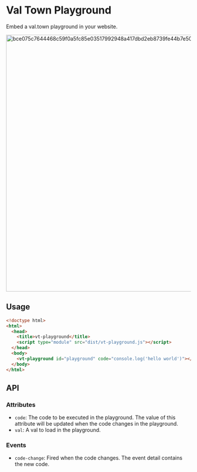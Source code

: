 # Val Town Playground

Embed a val.town playground in your website.

<img width="699" alt="bce075c7644468c59f0a5fc85e03517992948a417dbd2eb8739fe44b7e50ce73" src="https://github.com/pomdtr/val-town-playground/assets/17577332/f1ee0460-2d5f-425a-bdc7-b7325796c90c">

## Usage

```html
<!doctype html>
<html>
  <head>
    <title>vt-playground</title>
    <script type="module" src="dist/vt-playground.js"></script>
  </head>
  <body>
    <vt-playground id="playground" code="console.log('hello world')"></vt-playground>
  </body>
</html>
```

## API

### Attributes

- `code`: The code to be executed in the playground. The value of this attribute will be updated when the code changes in the playground.
- `val`: A val to load in the playground.

### Events

- `code-change`: Fired when the code changes. The event detail contains the new code.
